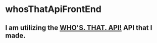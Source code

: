 # whosThatApiFrontEnd

## I am utilizing the [WHO'S. THAT. API!](https://github.com/Brandon-Moye/whosThatApi) API that I made.
